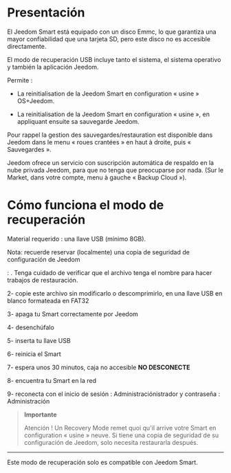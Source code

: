 Presentación 
============

El Jeedom Smart está equipado con un disco Emmc, lo que garantiza una mayor confiabilidad que una tarjeta SD, pero este disco no es accesible directamente.

El modo de recuperación USB incluye tanto el sistema, el sistema operativo y también la aplicación Jeedom.

Permite :

- La reinitialisation de la Jeedom Smart en configuration « usine » OS+Jeedom.

- La reinitialisation de la Jeedom Smart en configuration « usine », en appliquant ensuite sa sauvegarde Jeedom.

Pour rappel la gestion des sauvegardes/restauration est disponible dans Jeedom dans le menu « roues crantées » en haut à droite, puis « Sauvegardes ».

Jeedom ofrece un servicio con suscripción automática de respaldo en la nube privada Jeedom, para que no tenga que preocuparse por nada. (Sur le Market, dans votre compte, menu à gauche « Backup Cloud »).




Cómo funciona el modo de recuperación
===============================

Material requerido : una llave USB (mínimo 8GB).

Nota: recuerde reservar (localmente) una copia de seguridad de configuración de Jeedom




  : [](https://images.jeedom.com/smart/). Tenga cuidado de verificar que el archivo tenga el nombre  para hacer trabajos de restauración.

2- copie este archivo sin modificarlo o descomprimirlo, en una llave USB en blanco formateada en FAT32

3- apaga tu Smart correctamente por Jeedom

4- desenchúfalo

5- inserta tu llave USB

6- reinicia el Smart

7- espera unos 30 minutos, caja no accesible **NO DESCONECTE**

8- encuentra tu Smart en la red

9- reconecta con el inicio de sesión : Administraciónistrador y contraseña : Administración

> **Importante**
>
>
> Atención ! Un Recovery Mode remet quoi qu'il arrive votre Smart en configuration « usine » neuve. Si tiene una copia de seguridad de su configuración de Jeedom, solo necesita restaurarla después.
------------------------------------------------------------------------------------------------------------------------------------------------------------------------------------------------

Este modo de recuperación solo es compatible con Jeedom Smart.
